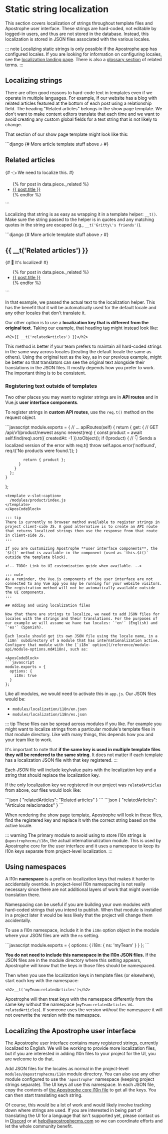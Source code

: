 # Static string localization

This section covers localization of strings throughout template files and Apostrophe user interface. These strings are hard-coded, not editable by logged-in users, and thus are not stored in the database. Instead, this localization is stored in JSON files associated with the various locales.

::: note
Localizing static strings is only possible if the Apostrophe app has configured locales. If you are looking for information on configuring locales, see the [localization landing page](README.md#configuring-locales). There is also a [glossary section](/reference/glossary.md#localization-terms) of related terms.
:::

## Localizing strings

There are often good reasons to hard-code text in templates even if we operate in multiple languages. For example, if our website has a blog with related articles featured at the bottom of each post using a relationship field. The heading "Related articles" belongs in the show page template. We don't want to make content editors translate that each time and we want to avoid creating any custom global fields for a text string that is not likely to change.

That section of our show page template might look like this:

<AposCodeBlock>
  ```django
    {# More article template stuff above ⤴ #}
    <section>
      <h2>Related articles</h2> {# 👈 We need to localize this. #}
      <ul>
        {% for post in data.piece._related %}
          <li><a href="{{ post._url }}">{{ post.title }}</a></li>
        {% endfor %}
      </ul>
    </section>
  ```
  <template v-slot:caption>
    /modules/article-page/views/show.html
  </template>
</AposCodeBlock>

Localizing that string is as easy as wrapping it in a template helper: `__t()`. Make sure the string passed to the helper is in quotes and any matching quotes in the string are escaped (e.g., `__t('Gritty\'s friends')`).

<AposCodeBlock>
  ```django
    {# More article template stuff above ⤴ #}
    <section>
      <h2>{{ __t('Related articles') }}</h2> {# 🎉 It's localized! #}
      <ul>
        {% for post in data.piece._related %}
          <li><a href="{{ post._url }}">{{ post.title }}</a></li>
        {% endfor %}
      </ul>
    </section>
  ```
  <template v-slot:caption>
    /modules/article-page/views/show.html
  </template>
</AposCodeBlock>

In that example, we passed the actual text to the localization helper. This has the benefit that it will be automatically used for the default locale and any other locales that don't translate it.

Our other option is to use a **localization key that is different from the original text**. Taking our example, that heading tag might instead look like:

```django
<h2>{{ __t('relatedArticles') }}</h2>
```

This method is better if your team prefers to maintain all hard-coded strings in the same way across locales (treating the default locale the same as others). Using the original text as the key, as in our previous example, might be better so that translators can see the original text alongside their translations in the JSON files. It mostly depends how you prefer to work. The important thing is to be consistent.

### Registering text outside of templates

Two other places you may want to register strings are in **API routes** and in Vue.js **user interface components**.

To register strings in **custom API routes**, use the `req.t()` method on the request object.

<AposCodeBlock>
  ```javascript
  module.exports = {
    // ...
    apiRoutes(self) {
      return {
        get: {
          // GET /api/v1/product/newest
          async newest(req) {
            const product = await self.find(req).sort({ createdAt: -1 }).toObject();
            if (!product) {
              // 👇 Sends a localized version of the error with req.t()
              throw self.apos.error('notfound', req.t('No products were found.'));
            }

            return { product };
          }
        }
      };
    }
  };
  ```
  <template v-slot:caption>
    /modules/product/index.js
  </template>
</AposCodeBlock>

::: tip
There is currently no browser method available to register strings in project client-side JS. A good alternative is to create an API route that returns localized strings then use the response from that route in client-side JS.
:::

If you are customizing Apostrophe **user interface components**, the `$t()` method is available in the component (used as `this.$t()` outside the template block).

<!-- TODO: Link to UI customization guide when available. -->

::: note
As a reminder, the Vue.js components of the user interface are not connected to any Vue app you may be running for your website visitors. The registration method will not be automatically available outside the UI components.
:::

## Adding and using localization files

Now that there are strings to localize, we need to add JSON files for locales with the strings and their translations. For the purposes of our example we will assume we have two locales: `'en'` (English) and `'es'` (Spanish).

Each locale should get its own JSON file using the locale name, in a `i18n` subdirectory of a module that has internationalization active. Configure that module with the [`i18n` option](/reference/module-api/module-options.md#i18n), such as:

<AposCodeBlock>
  ```javascript
  module.exports = {
    options: {
      i18n: true
    }
  };
  ```
  <template v-slot:caption>
    /modules/localization/index.js
  </template>
</AposCodeBlock>

Like all modules, we would need to activate this in `app.js`. Our JSON files would be:

- `modules/localization/i18n/en.json`
- `modules/localization/i18n/es.json`

::: tip
These files can be spread across modules if you like. For example you might want to localize strings from a particular module's template files in that module directory. Like with many things, this depends how you and your team like to work.

It's important to note that **if the same key is used in multiple template files they will be rendered to the same string**. It does not matter if each template has a localization JSON file with that key registered.
:::

Each JSON file will include key/value pairs with the localization key and a string that should replace the localization key.

If the only localization key we registered in our project was `relatedArticles` from above, our files would look like:

<AposCodeBlock>
  ```json
  {
    "relatedArticles": "Related articles"
  }
  ```
  <template v-slot:caption>
    /modules/localization/i18n/en.json
  </template>
</AposCodeBlock>

<AposCodeBlock>
  ```json
  {
    "relatedArticles": "Artículos relacionados"
  }
  ```
  <template v-slot:caption>
    /modules/localization/i18n/es.json
  </template>
</AposCodeBlock>

When rendering the show page template, Apostrophe will look in these files, find the registered key and replace it with the correct string based on the active locale.

::: warning
The primary module to avoid using to store l10n strings is `@apostrophecms/i18n`, the actual internationalization module. This is used by Apostrophe core for the user interface and it uses a namespace to keep its l10n keys separate from project-level localization.
:::

## Using namespaces

A l10n **namespace** is a prefix on localization keys that makes it harder to accidentally override. In project-level l10n namespacing is not really necessary since there are not additional layers of work that might override translation there.

Namespacing can be useful if you are building your own modules with hard-coded strings that you intend to publish. When that module is installed in a project later it would be less likely that the project will change them accidentally.

To use a l10n namespace, include it in the `i18n` option object in the module where your JSON files are with the `ns` setting.

<AposCodeBlock>
  ```javascript
  module.exports = {
    options: {
      i18n: {
        ns: 'myTeam'
      }
    }
  };
  ```
  <template v-slot:caption>
    /modules/localization/index.js
  </template>
</AposCodeBlock>

**You do not need to include this namespace in the l10n JSON files.** If the JSON files are in the module directory where this setting appears, Apostrophe will know that the keys in those files should be namespaced.

Then when you use the localization keys in template files (or elsewhere), start each key with the namespace:

```django
<h2>__t('myTeam:relatedArticles')</h2>
```

Apostrophe will then treat keys with the namespace differently from the same key without the namespace (`myTeam:relatedArticles` vs. `relatedArticles`). If someone uses the version *without* the namespace it will not overwrite the version *with* the namespace.

## Localizing the Apostrophe user interface

The Apostrophe user interface contains many registered strings, currently localized to English. We will be working to provide more localization files, but if you are interested in adding l10n files to your project for the UI, you are welcome to do that.

Add JSON files for the locales as normal in the project-level `modules/@apostrophecms/i18n` module directory. You can also use any other module configured to use the `'apostrophe'` namespace (keeping project strings separate). The UI keys all use this namespace. In each JSON file, copy the contents of [the Apostrophe core l10n file](https://github.com/apostrophecms/apostrophe/blob/main/modules/@apostrophecms/i18n/i18n/en.json) to get all the keys. You can then start translating each string.

Of course, this would be a lot of work and would likely involve tracking down where strings are used. If you are interested in being part of translating the UI for a language that isn't supported yet, please contact us in [Discord](http://chat.apostrophecms.com) or at [help@apostrophecms.com](mailto:help@apostrophecms.com) so we can coordinate efforts and let the whole community benefit.

